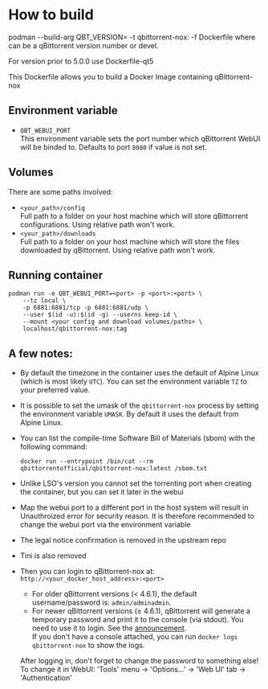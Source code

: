 # How to build

podman --build-arg QBT_VERSION=<version> -t qbittorrent-nox:<tag> -f Dockerfile
where <version> can be a qBittorrent version number or devel.

For version prior to 5.0.0 use Dockerfile-qt5

This Dockerfile allows you to build a Docker Image containing qBittorrent-nox

## Environment variable
* `QBT_WEBUI_PORT` \
  This environment variable sets the port number which qBittorrent WebUI will be binded to.
  Defaults to port `8080` if value is not set.

## Volumes

There are some paths involved:
* `<your_path>/config` \
  Full path to a folder on your host machine which will store qBittorrent configurations.
  Using relative path won't work.
* `<your_path>/downloads` \
  Full path to a folder on your host machine which will store the files downloaded by qBittorrent.
  Using relative path won't work.

## Running container
```shell
podman run -e QBT_WEBUI_PORT=<port> -p <port>:<port> \
    --tz local \
    -p 6881:6881/tcp -p 6881:6881/udp \
    --user $(id -u):$(id -g) --userns keep-id \
    --mount <your config and download volumes/paths> \
    localhost/qbittorrent-nox:tag
```


## A few notes:
  * By default the timezone in the container uses the default of Alpine Linux (which is most likely `UTC`).
    You can set the environment variable `TZ` to your preferred value.
  * It is possible to set the umask of the `qbittorrent-nox` process by setting the
    environment variable `UMASK`. By default it uses the default from Alpine Linux.
  * You can list the compile-time Software Bill of Materials (sbom) with the following command:
    ```shell
    docker run --entrypoint /bin/cat --rm qbittorrentofficial/qbittorrent-nox:latest /sbom.txt
    ```
  * Unlike LSO's version you cannot set the torrenting port when creating the container, but you can set
    it later in the webui
  * Map the webui port to a different port in the host system will result in Unauthroized error for security reason.
    It is therefore recommended to change the webui port via the environment variable
  * The legal notice confirmation is removed in the upstream repo
  * Tini is also removed

* Then you can login to qBittorrent-nox at: `http://<your_docker_host_address>:<port>`
  * For older qBittorrent versions (< 4.6.1), the default username/password is: `admin/adminadmin`.
  * For newer qBittorrent versions (≥ 4.6.1), qBittorrent will generate a temporary password and print it to the console (via stdout).
    You need to use it to login. See the [announcement](https://www.qbittorrent.org/news#mon-nov-20th-2023---qbittorrent-v4.6.1-release). \
    If you don't have a console attached, you can run `docker logs qbittorrent-nox` to show the logs.

  After logging in, don't forget to change the password to something else! \
  To change it in WebUI: 'Tools' menu -> 'Options...' -> 'Web UI' tab -> 'Authentication'
